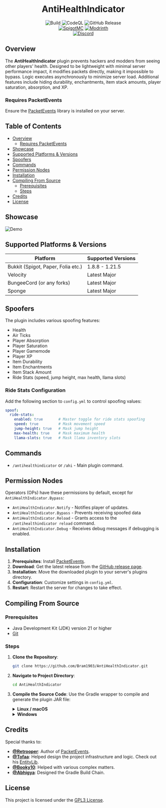 <div align="center">
  <h1>AntiHealthIndicator</h1>
  <img alt="Build" src="https://github.com/Bram1903/AntiHealthIndicator/actions/workflows/gradle.yml/badge.svg">
  <img alt="CodeQL" src="https://github.com/Bram1903/AntiHealthIndicator/actions/workflows/codeql.yml/badge.svg">
  <img alt="GitHub Release" src="https://img.shields.io/github/release/Bram1903/AntiHealthIndicator.svg">
  <br>
  <a href="https://www.spigotmc.org/resources/antihealthindicator.114851/"><img alt="SpigotMC" src="https://img.shields.io/badge/-SpigotMC-blue?style=for-the-badge&logo=SpigotMC"></a>
  <a href="https://modrinth.com/plugin/antihealthindicator"><img alt="Modrinth" src="https://img.shields.io/badge/-Modrinth-green?style=for-the-badge&logo=Modrinth"></a>
  <br>
  <a href="https://discord.deathmotion.com"><img alt="Discord" src="https://img.shields.io/badge/-Discord-5865F2?style=for-the-badge&logo=discord&logoColor=white"></a>
</div>

## Overview

The **AntiHealthIndicator** plugin prevents hackers and modders from seeing other players' health. Designed to be
lightweight with minimal server performance impact, it modifies packets directly, making it impossible to bypass. Logic
executes asynchronously to minimize server load. Additional features include hiding durability, enchantments, item stack
amounts, player saturation, absorption, and XP.

### Requires PacketEvents

Ensure the [PacketEvents](https://modrinth.com/plugin/packetevents) library is installed on your server.

## Table of Contents

- [Overview](#overview)
    - [Requires PacketEvents](#requires-packetevents)
- [Showcase](#showcase)
- [Supported Platforms & Versions](#supported-platforms--versions)
- [Spoofers](#spoofers)
- [Commands](#commands)
- [Permission Nodes](#permission-nodes)
- [Installation](#installation)
- [Compiling From Source](#compiling-from-source)
    - [Prerequisites](#prerequisites)
    - [Steps](#steps)
- [Credits](#credits)
- [License](#license)

## Showcase

![Demo](docs/showcase/AntiHealthIndicator.gif)

## Supported Platforms & Versions

| Platform                           | Supported Versions |
|------------------------------------|--------------------|
| Bukkit (Spigot, Paper, Folia etc.) | 1.8.8 - 1.21.5     |
| Velocity                           | Latest Major       |
| BungeeCord (or any forks)          | Latest Major       |
| Sponge                             | Latest Major       |

## Spoofers

The plugin includes various spoofing features:

- Health
- Air Ticks
- Player Absorption
- Player Saturation
- Player Gamemode
- Player XP
- Item Durability
- Item Enchantments
- Item Stack Amount
- Ride Stats (speed, jump height, max health, llama slots)

### Ride Stats Configuration

Add the following section to `config.yml` to control spoofing values:

```yaml
spoof:
  ride-stats:
    enabled: true       # Master toggle for ride stats spoofing
    speed: true         # Mask movement speed
    jump-height: true   # Mask jump height
    max-health: true    # Mask maximum health
    llama-slots: true   # Mask llama inventory slots
```

## Commands

- `/antihealthindicator` or `/ahi` - Main plugin command.

## Permission Nodes

Operators (OPs) have these permissions by default, except for `AntiHealthIndicator.Bypass`:

- `AntiHealthIndicator.Notify` - Notifies player of updates.
- `AntiHealthIndicator.Bypass` - Prevents receiving spoofed data
- `AntiHealthIndicator.Reload` - Grants access to the `/antihealthindicator reload` command.
- `AntiHealthIndicator.Debug` - Receives debug messages if debugging is enabled.

## Installation

1. **Prerequisites**: Install [PacketEvents](https://modrinth.com/plugin/packetevents).
2. **Download**: Get the latest release from
   the [GitHub release page](https://github.com/Bram1903/AntiHealthIndicator/releases/latest).
3. **Installation**: Move the downloaded plugin to your server's plugins directory.
4. **Configuration**: Customize settings in `config.yml`.
5. **Restart**: Restart the server for changes to take effect.

## Compiling From Source

### Prerequisites

- Java Development Kit (JDK) version 21 or higher
- [Git](https://git-scm.com/downloads)

### Steps

1. **Clone the Repository**:
   ```bash
   git clone https://github.com/Bram1903/AntiHealthIndicator.git
   ```

2. **Navigate to Project Directory**:
   ```bash
   cd AntiHealthIndicator
   ```

3. **Compile the Source Code**:
   Use the Gradle wrapper to compile and generate the plugin JAR file:

   <details>
   <summary><strong>Linux / macOS</strong></summary>

   ```bash
   ./gradlew build
   ```
   </details>
   <details>
   <summary><strong>Windows</strong></summary>

   ```cmd
   .\gradlew build
   ```
   </details>

## Credits

Special thanks to:

- **[@Retrooper](https://github.com/retrooper)**: Author of [PacketEvents](https://github.com/retrooper/packetevents).
- **[@Tofaa](https://github.com/Tofaa2)**: Helped design the project infrastructure and logic. Check out
  his [EntityLib](https://github.com/Tofaa2/EntityLib).
- **[@Booky10](https://github.com/booky10)**: Helped with various complex matters.
- **[@Abhigya](https://github.com/AbhigyaKrishna)**: Designed the Gradle Build Chain.

## License

This project is licensed under the [GPL3 License](LICENSE).
